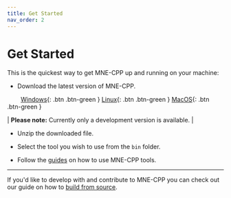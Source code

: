 ```yaml
---
title: Get Started
nav_order: 2
---
```


# Get Started

This is the quickest way to get MNE-CPP up and running on your machine:

* Download the latest version of MNE-CPP.

&nbsp; &nbsp; &nbsp; &nbsp; [Windows](https://github.com/mne-tools/mne-cpp/releases/download/dev_build/mne-cpp-windows-x86_64.zip){: .btn .btn-green } [Linux](https://github.com/mne-tools/mne-cpp/releases/download/dev_build/mne-cpp-linux-x86_64.tar.gz){: .btn .btn-green } [MacOS](https://github.com/mne-tools/mne-cpp/releases/download/dev_build/mne-cpp-macos-x86_64.tar.gz){: .btn .btn-green }

| **Please note:** Currently only a development version is available. |

* Unzip the downloaded file.

* Select the tool you wish to use from the `bin` folder.

* Follow the [guides](../learn/learn.md) on how to use MNE-CPP tools.

---

If you'd like to develop with and contribute to MNE-CPP you can check out our guide on how to [build from source](../install/buildguide.md).
